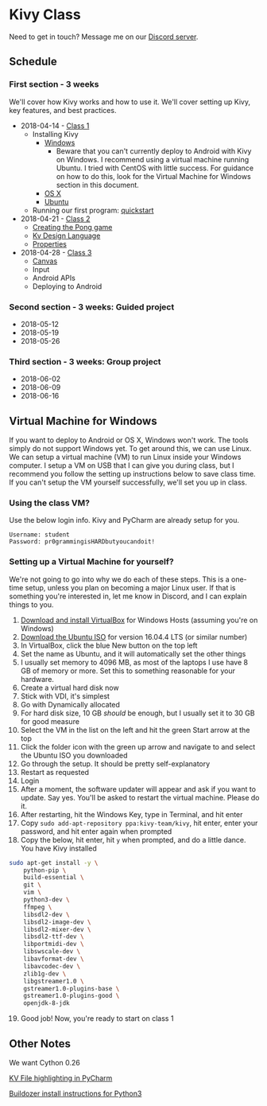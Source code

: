 # Kivy Class

Need to get in touch? Message me on our [Discord server](https://discord.gg/8SkRUTc).

## Schedule
### First section - 3 weeks
We'll cover how Kivy works and how to use it. We'll cover setting up Kivy, key features, and best practices.
* 2018-04-14 - [Class 1](./class_01)
  * Installing Kivy
    * [Windows](https://kivy.org/docs/installation/installation-windows.html)
      * Beware that you can't currently deploy to Android with Kivy on Windows. I recommend using a virtual machine running Ubuntu. I tried with CentOS with little success. For guidance on how to do this, look for the Virtual Machine for Windows section in this document.
    * [OS X](https://kivy.org/docs/installation/installation-osx.html)
    * [Ubuntu](https://kivy.org/docs/installation/installation-linux.html)
  * Running our first program: [quickstart](https://kivy.org/docs/guide/basic.html#quickstart)
* 2018-04-21 - [Class 2](./class_02)
  * [Creating the Pong game](https://kivy.org/docs/tutorials/pong.html)
  * [Kv Design Language](https://kivy.org/docs/guide/lang.html)
  * [Properties](https://kivy.org/docs/guide/events.html#introduction-to-properties)
* 2018-04-28 - [Class 3](class_03)
  * [Canvas](https://kivy.org/docs/guide/graphics.html)
  * Input
  * Android APIs
  * Deploying to Android
### Second section - 3 weeks: Guided project
* 2018-05-12
* 2018-05-19
* 2018-05-26
### Third section - 3 weeks: Group project
* 2018-06-02
* 2018-06-09
* 2018-06-16


## Virtual Machine for Windows
If you want to deploy to Android or OS X, Windows won't work. The tools simply do not support Windows yet. To get around this, we can use Linux. We can setup a virtual machine (VM) to run Linux inside your Windows computer. I setup a VM on USB that I can give you during class, but I recommend you follow the setting up instructions below to save class time. If you can't setup the VM yourself successfully, we'll set you up in class.

### Using the class VM?
Use the below login info. Kivy and PyCharm are already setup for you.
```
Username: student
Password: pr0grammingisHARDbutyoucandoit!
```

### Setting up a Virtual Machine for yourself?
We're not going to go into why we do each of these steps. This is a one-time setup, unless you plan on becoming a major Linux user. If that is something you're interested in, let me know in Discord, and I can explain things to you.
1. [Download and install VirtualBox](https://www.virtualbox.org/wiki/Downloads) for Windows Hosts (assuming you're on Windows)
2. [Download the Ubuntu ISO](https://www.ubuntu.com/download/desktop) for version 16.04.4 LTS (or similar number)
3. In VirtualBox, click the blue New button on the top left
4. Set the name as Ubuntu, and it will automatically set the other things
5. I usually set memory to 4096 MB, as most of the laptops I use have 8 GB of memory or more. Set this to something reasonable for your hardware.
6. Create a virtual hard disk now
7. Stick with VDI, it's simplest
8. Go with Dynamically allocated
9. For hard disk size, 10 GB _should_ be enough, but I usually set it to 30 GB for good measure
10. Select the VM in the list on the left and hit the green Start arrow at the top
11. Click the folder icon with the green up arrow and navigate to and select the Ubuntu ISO you downloaded
12. Go through the setup. It should be pretty self-explanatory
13. Restart as requested
14. Login
15. After a moment, the software updater will appear and ask if you want to update. Say yes. You'll be asked to restart the virtual machine. Please do it.
16. After restarting, hit the Windows Key, type in Terminal, and hit enter
17. Copy `sudo add-apt-repository ppa:kivy-team/kivy`, hit enter, enter your password, and hit enter again when prompted
18. Copy the below, hit enter, hit `y` when prompted, and do a little dance. You have Kivy installed
```bash
sudo apt-get install -y \
    python-pip \
    build-essential \
    git \
    vim \
    python3-dev \
    ffmpeg \
    libsdl2-dev \
    libsdl2-image-dev \
    libsdl2-mixer-dev \
    libsdl2-ttf-dev \
    libportmidi-dev \
    libswscale-dev \
    libavformat-dev \
    libavcodec-dev \
    zlib1g-dev \
    libgstreamer1.0 \
    gstreamer1.0-plugins-base \
    gstreamer1.0-plugins-good \
    openjdk-8-jdk
```
19. Good job! Now, you're ready to start on class 1


## Other Notes
We want Cython 0.26

[KV File highlighting in PyCharm](https://stackoverflow.com/questions/38002630/how-to-get-syntax-highlighting-on-kivy-kv-file-in-pycharm-on-osx?utm_medium=organic&utm_source=google_rich_qa&utm_campaign=google_rich_qa)

[Buildozer install instructions for Python3](https://pypi.python.org/pypi/buildozer/0.34)